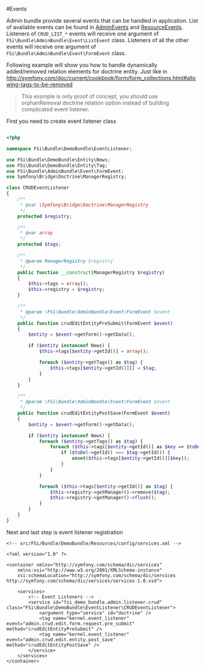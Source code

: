 #Events 

Admin bundle provide several events that can be handled in application.
List of available events can be found in [AdminEvents](Event/AdminEvents.php) and
[ResourceEvents](Event/ResourceEvents.php). Listeners of ``CRUD_LIST_*`` events will receive one argument of
``FSi\Bundle\AdminBundle\Event\ListEvent`` class. Listeners of all the other events will receive one argument of
``FSi\Bundle\AdminBundle\Event\FormEvent`` class.

Following example will show you how to handle dynamically added/removed relation elements for doctrine entity.
Just like in http://symfony.com/doc/current/cookbook/form/form_collections.html#allowing-tags-to-be-removed
> This exsmple is only proof of concept, you should use orphanRemoval doctrine relation option instead of building complicated 
> event listener.

First you need to create event listener class

```php

<?php

namespace FSi\Bundle\DemoBundle\EventListener;

use FSi\Bundle\DemoBundle\Entity\News;
use FSi\Bundle\DemoBundle\Entity\Tag;
use FSi\Bundle\AdminBundle\Event\FormEvent;
use Symfony\Bridge\Doctrine\ManagerRegistry;

class CRUDEventListener
{
    /**
     * @var \Symfony\Bridge\Doctrine\ManagerRegistry
     */
    protected $registry;

    /**
     * @var array
     */
    protected $tags;

    /**
     * @param ManagerRegistry $registry
     */
    public function __construct(ManagerRegistry $registry)
    {
        $this->tags = array();
        $this->registry = $registry;
    }

    /**
     * @param \FSi\Bundle\AdminBundle\Event\FormEvent $event
     */
    public function crudEditEntityPreSubmit(FormEvent $event)
    {
        $entity = $event->getForm()->getData();

        if ($entity instanceof News) {
            $this->tags[$entity->getId()] = array();

            foreach ($entity->getTags() as $tag) {
                $this->tags[$entity->getId()][] = $tag;
            }
        }
    }

    /**
     * @param \FSi\Bundle\AdminBundle\Event\FormEvent $event
     */
    public function crudEditEntityPostSave(FormEvent $event)
    {
        $entity = $event->getForm()->getData();

        if ($entity instanceof News) {
            foreach ($entity->getTags() as $tag) {
                foreach ($this->tags[$entity->getId()] as $key => $toDel) {
                    if ($toDel->getId() === $tag->getId()) {
                        unset($this->tags[$entity->getId()][$key]);
                    }
                }
            }

            foreach ($this->tags[$entity->getId()] as $tag) {
                $this->registry->getManager()->remove($tag);
                $this->registry->getManager()->flush();
            }
        }
    }
}

```

Next and last step is event listener registration

```
<!-- src/FSi/Bundle/DemoBundle/Resources/config/services.xml --> 

<?xml version="1.0" ?>

<container xmlns="http://symfony.com/schema/dic/services"
    xmlns:xsi="http://www.w3.org/2001/XMLSchema-instance"
    xsi:schemaLocation="http://symfony.com/schema/dic/services http://symfony.com/schema/dic/services/services-1.0.xsd">

    <services>
        <!-- Event Listeners -->
        <service id="fsi_demo_bundle.admin.listener.crud" class="FSi\Bundle\DemoBundle\EventListener\CRUDEventListener">
            <argument type="service" id="doctrine" />
            <tag name="kernel.event_listener" event="admin.crud.edit.form.request.pre_submit" method="crudEditEntityPreSubmit" />
            <tag name="kernel.event_listener" event="admin.crud.edit.entity.post_save" method="crudEditEntityPostSave" />
        </service>
    </services>
</container>
```
